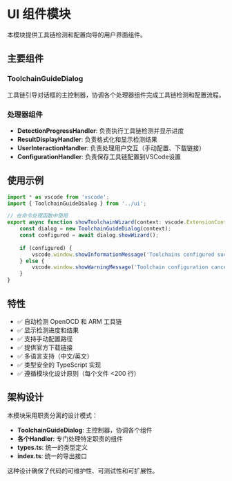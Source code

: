 # UI 组件模块

本模块提供工具链检测和配置向导的用户界面组件。

## 主要组件

### ToolchainGuideDialog
工具链引导对话框的主控制器，协调各个处理器组件完成工具链检测和配置流程。

### 处理器组件

- **DetectionProgressHandler**: 负责执行工具链检测并显示进度
- **ResultDisplayHandler**: 负责格式化和显示检测结果
- **UserInteractionHandler**: 负责处理用户交互（手动配置、下载链接）
- **ConfigurationHandler**: 负责保存工具链配置到VSCode设置

## 使用示例

```typescript
import * as vscode from 'vscode';
import { ToolchainGuideDialog } from '../ui';

// 在命令处理函数中使用
export async function showToolchainWizard(context: vscode.ExtensionContext) {
    const dialog = new ToolchainGuideDialog(context);
    const configured = await dialog.showWizard();
    
    if (configured) {
        vscode.window.showInformationMessage('Toolchains configured successfully!');
    } else {
        vscode.window.showWarningMessage('Toolchain configuration cancelled.');
    }
}
```

## 特性

- ✅ 自动检测 OpenOCD 和 ARM 工具链
- ✅ 显示检测进度和结果
- ✅ 支持手动配置路径
- ✅ 提供官方下载链接
- ✅ 多语言支持（中文/英文）
- ✅ 类型安全的 TypeScript 实现
- ✅ 遵循模块化设计原则（每个文件 <200 行）

## 架构设计

本模块采用职责分离的设计模式：

- **ToolchainGuideDialog**: 主控制器，协调各个组件
- **各个Handler**: 专门处理特定职责的组件
- **types.ts**: 统一的类型定义
- **index.ts**: 统一的导出接口

这种设计确保了代码的可维护性、可测试性和可扩展性。